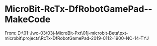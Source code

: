 # MicroBit-RcTx-DfRobotGamePad--MakeCode
From: D:\01-Jwc-03\03j-MicroBit-Pxt\01j-microbit-Beta\pxt-microbit\projects\RcTx-DfRobotGamePad-2019-0112-1900-NC-14-TYJ
